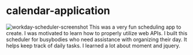 # calendar-application
![workday-scheduler-screenshot](https://user-images.githubusercontent.com/96992560/196475184-b2865616-788a-4cd5-9d36-6dc6acc383c0.png)
This was a very fun scheduling app to create. I was motivated to learn how to properly utilize web APIs. I built this scheduler for busybodies who need assistance with organizing their day. It helps keep track of daily tasks. I learned a lot about moment and jquery.
